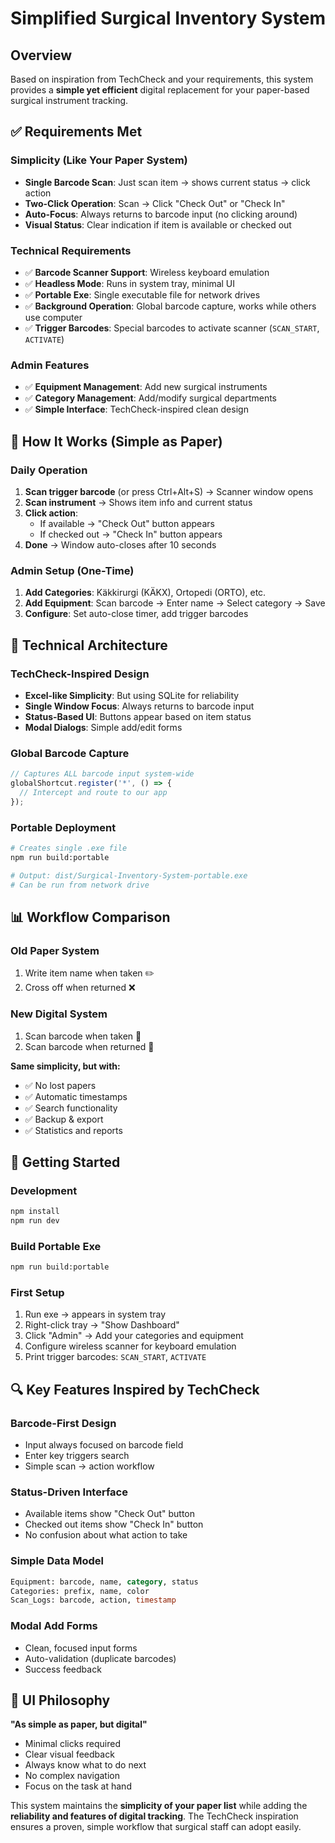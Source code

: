 # Simplified Surgical Inventory System

## Overview
Based on inspiration from TechCheck and your requirements, this system provides a **simple yet efficient** digital replacement for your paper-based surgical instrument tracking.

## ✅ **Requirements Met**

### **Simplicity (Like Your Paper System)**
- **Single Barcode Scan**: Just scan item → shows current status → click action
- **Two-Click Operation**: Scan → Click "Check Out" or "Check In" 
- **Auto-Focus**: Always returns to barcode input (no clicking around)
- **Visual Status**: Clear indication if item is available or checked out

### **Technical Requirements**
- ✅ **Barcode Scanner Support**: Wireless keyboard emulation
- ✅ **Headless Mode**: Runs in system tray, minimal UI
- ✅ **Portable Exe**: Single executable file for network drives
- ✅ **Background Operation**: Global barcode capture, works while others use computer
- ✅ **Trigger Barcodes**: Special barcodes to activate scanner (`SCAN_START`, `ACTIVATE`)

### **Admin Features**
- ✅ **Equipment Management**: Add new surgical instruments
- ✅ **Category Management**: Add/modify surgical departments
- ✅ **Simple Interface**: TechCheck-inspired clean design

## 🎯 **How It Works (Simple as Paper)**

### **Daily Operation**
1. **Scan trigger barcode** (or press Ctrl+Alt+S) → Scanner window opens
2. **Scan instrument** → Shows item info and current status
3. **Click action**: 
   - If available → "Check Out" button appears
   - If checked out → "Check In" button appears
4. **Done** → Window auto-closes after 10 seconds

### **Admin Setup (One-Time)**
1. **Add Categories**: Käkkirurgi (KÄKX), Ortopedi (ORTO), etc.
2. **Add Equipment**: Scan barcode → Enter name → Select category → Save
3. **Configure**: Set auto-close timer, add trigger barcodes

## 🔧 **Technical Architecture**

### **TechCheck-Inspired Design**
- **Excel-like Simplicity**: But using SQLite for reliability
- **Single Window Focus**: Always returns to barcode input
- **Status-Based UI**: Buttons appear based on item status
- **Modal Dialogs**: Simple add/edit forms

### **Global Barcode Capture**
```typescript
// Captures ALL barcode input system-wide
globalShortcut.register('*', () => {
  // Intercept and route to our app
});
```

### **Portable Deployment**
```bash
# Creates single .exe file
npm run build:portable

# Output: dist/Surgical-Inventory-System-portable.exe
# Can be run from network drive
```

## 📊 **Workflow Comparison**

### **Old Paper System**
1. Write item name when taken ✏️
2. Cross off when returned ❌

### **New Digital System**
1. Scan barcode when taken 📱
2. Scan barcode when returned 📱

**Same simplicity, but with:**
- ✅ No lost papers
- ✅ Automatic timestamps
- ✅ Search functionality
- ✅ Backup & export
- ✅ Statistics and reports

## 🚀 **Getting Started**

### **Development**
```bash
npm install
npm run dev
```

### **Build Portable Exe**
```bash
npm run build:portable
```

### **First Setup**
1. Run exe → appears in system tray
2. Right-click tray → "Show Dashboard"
3. Click "Admin" → Add your categories and equipment
4. Configure wireless scanner for keyboard emulation
5. Print trigger barcodes: `SCAN_START`, `ACTIVATE`

## 🔍 **Key Features Inspired by TechCheck**

### **Barcode-First Design**
- Input always focused on barcode field
- Enter key triggers search
- Simple scan → action workflow

### **Status-Driven Interface**
- Available items show "Check Out" button
- Checked out items show "Check In" button
- No confusion about what action to take

### **Simple Data Model**
```sql
Equipment: barcode, name, category, status
Categories: prefix, name, color
Scan_Logs: barcode, action, timestamp
```

### **Modal Add Forms**
- Clean, focused input forms
- Auto-validation (duplicate barcodes)
- Success feedback

## 🎨 **UI Philosophy**

**"As simple as paper, but digital"**

- Minimal clicks required
- Clear visual feedback
- Always know what to do next
- No complex navigation
- Focus on the task at hand

This system maintains the **simplicity of your paper list** while adding the **reliability and features of digital tracking**. The TechCheck inspiration ensures a proven, simple workflow that surgical staff can adopt easily.
